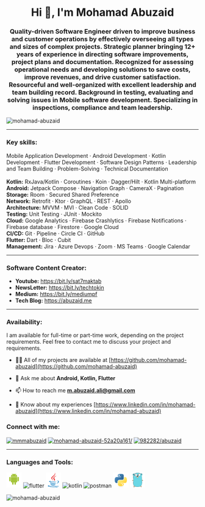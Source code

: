 <h1 align="center">Hi 👋,  I'm Mohamad Abuzaid</h1>
<h3 align="center">Quality-driven Software Engineer driven to improve business and customer operations by effectively overseeing all types and sizes of complex projects. Strategic planner bringing 12+ years of experience in directing software improvements, project plans and documentation. Recognized for assessing operational needs and developing solutions to save costs, improve revenues, and drive customer satisfaction. Resourceful and well-organized with excellent leadership and team building record. Background in testing, evaluating and solving issues in Mobile software development. Specializing in inspections, compliance and team leadership.</h3>

<p align="left"> <img src="https://komarev.com/ghpvc/?username=mohamad-abuzaid&label=Profile%20views&color=0e75b6&style=flat" alt="mohamad-abuzaid" /> </p>

----

<h3 align="left">Key skills:</h3>

Mobile Application Development · Android Development · Kotlin Development · Flutter Development · Software Design Patterns · Leadership and Team Building · Problem-Solving · Technical Documentation<br><br>
**Kotlin:** RxJava/Kotlin · Coroutines · Koin · Dagger/Hilt · Kotlin Multi-platform<br>
**Android:** Jetpack Compose · Navigation Graph · CameraX · Pagination<br>
**Storage:** Room · Secured Shared Preference<br>
**Network:** Retrofit · Ktor · GraphQL · REST · Apollo<br>
**Architecture:** MVVM · MVI · Clean Code · SOLID<br>
**Testing:** Unit Testing · JUnit · Mockito<br>
**Cloud:** Google Analytics · Firebase Crashlytics · Firebase Notifications · Firebase database · Firestore · Google Cloud<br>
**CI/CD:** Git · Pipeline · Circle CI · GitHub<br>
**Flutter:** Dart · Bloc · Cubit<br>
**Management:** Jira · Azure Devops · Zoom · MS Teams · Google Calendar<br>

----

<h3 align="left">Software Content Creator:</h3>

- **Youtube:** https://bit.ly/sat7maktab<br>
- **NewsLetter:** https://bit.ly/techtokin<br>
- **Medium:** https://bit.ly/mediumpf<br>
- **Tech Blog:** https://abuzaid.me<br>

---

<h3 align="left">Availability:</h3>
I am available for full-time or part-time work, depending on the project requirements. Feel free to contact me to discuss your project and requirements.

- 👨‍💻 All of my projects are available at [https://github.com/mohamad-abuzaid](https://github.com/mohamad-abuzaid)

- 💬 Ask me about **Android, Kotlin, Flutter**

- 📫 How to reach me **m.abuzaid.ali@gmail.com**

- 📄 Know about my experiences [https://www.linkedin.com/in/mohamad-abuzaid](https://www.linkedin.com/in/mohamad-abuzaid)

<h3 align="left">Connect with me:</h3>
<p align="left">
<a href="https://twitter.com/mmmabuzaid" target="blank"><img align="center" src="https://raw.githubusercontent.com/rahuldkjain/github-profile-readme-generator/master/src/images/icons/Social/twitter.svg" alt="mmmabuzaid" height="30" width="40" /></a>
<a href="https://linkedin.com/in/mohamad-abuzaid-52a20a161/" target="blank"><img align="center" src="https://raw.githubusercontent.com/rahuldkjain/github-profile-readme-generator/master/src/images/icons/Social/linked-in-alt.svg" alt="mohamad-abuzaid-52a20a161/" height="30" width="40" /></a>
<a href="https://stackoverflow.com/users/982282/abuzaid" target="blank"><img align="center" src="https://raw.githubusercontent.com/rahuldkjain/github-profile-readme-generator/master/src/images/icons/Social/stack-overflow.svg" alt="982282/abuzaid" height="30" width="40" /></a>
</p>

---

<h3 align="left">Languages and Tools:</h3>

<p align="left">
<img src="https://raw.githubusercontent.com/devicons/devicon/master/icons/android/android-original-wordmark.svg" alt="android" width="40" height="40"/>
<img src="https://www.vectorlogo.zone/logos/flutterio/flutterio-icon.svg" alt="flutter" width="40" height="40"/>
<img src="https://raw.githubusercontent.com/devicons/devicon/master/icons/java/java-original.svg" alt="java" width="40" height="40"/>
<img src="https://www.vectorlogo.zone/logos/kotlinlang/kotlinlang-icon.svg" alt="kotlin" width="40" height="40"/>
<img src="https://www.vectorlogo.zone/logos/getpostman/getpostman-icon.svg" alt="postman" width="40" height="40"/>
<img src="https://raw.githubusercontent.com/devicons/devicon/master/icons/python/python-original.svg" alt="python" width="40" height="40"/>
<img src="https://raw.githubusercontent.com/devicons/devicon/master/icons/go/go-original.svg" alt="go" width="40" height="40"/>
</p>

<p><img align="center" src="https://github-readme-streak-stats.herokuapp.com/?user=mohamad-abuzaid&" alt="mohamad-abuzaid" /></p>

